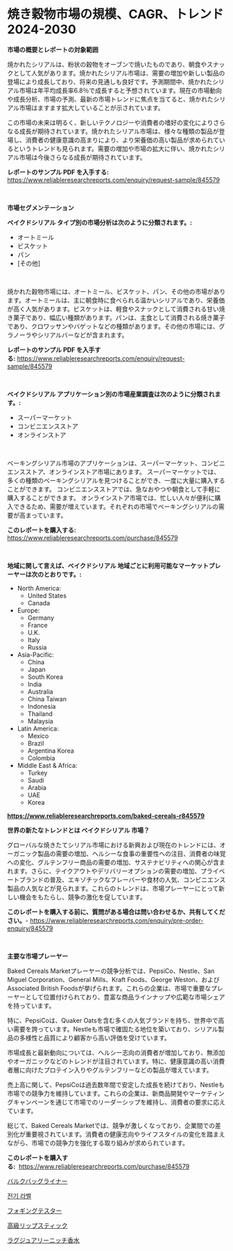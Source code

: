 <p><h1>焼き穀物市場の規模、CAGR、トレンド 2024-2030</h1></p><p><strong>市場の概要とレポートの対象範囲</strong></p>
<p><p>焼かれたシリアルは、粉状の穀物をオーブンで焼いたものであり、朝食やスナックとして人気があります。焼かれたシリアル市場は、需要の増加や新しい製品の登場により成長しており、将来の見通しも良好です。予測期間中、焼かれたシリアル市場は年平均成長率6.8％で成長すると予想されています。現在の市場動向や成長分析、市場の予測、最新の市場トレンドに焦点を当てると、焼かれたシリアル市場はますます拡大していることが示されています。</p><p>この市場の未来は明るく、新しいテクノロジーや消費者の嗜好の変化によりさらなる成長が期待されています。焼かれたシリアル市場は、様々な種類の製品が登場し、消費者の健康意識の高まりにより、より栄養価の高い製品が求められているというトレンドも見られます。需要の増加や市場の拡大に伴い、焼かれたシリアル市場は今後さらなる成長が期待されています。</p></p>
<p><strong>レポートのサンプル PDF を入手する:</strong> <a href="https://www.reliableresearchreports.com/enquiry/request-sample/845579">https://www.reliableresearchreports.com/enquiry/request-sample/845579</a></p>
<p>&nbsp;</p>
<p><strong>市場セグメンテーション</strong></p>
<p><strong>ベイクドシリアル タイプ別の市場分析は次のように分類されます。:</strong></p>
<p><ul><li>オートミール</li><li>ビスケット</li><li>パン</li><li>[その他]</li></ul></p>
<p>&nbsp;</p>
<p><p>焼かれた穀物市場には、オートミール、ビスケット、パン、その他の市場があります。オートミールは、主に朝食時に食べられる温かいシリアルであり、栄養価が高く人気があります。ビスケットは、軽食やスナックとして消費される甘い焼き菓子であり、幅広い種類があります。パンは、主食として消費される焼き菓子であり、クロワッサンやバゲットなどの種類があります。その他の市場には、グラノーラやシリアルバーなどが含まれます。</p></p>
<p><strong>レポートのサンプル PDF を入手する:</strong>&nbsp;<a href="https://www.reliableresearchreports.com/enquiry/request-sample/845579">https://www.reliableresearchreports.com/enquiry/request-sample/845579</a></p>
<p>&nbsp;</p>
<p><strong> ベイクドシリアル アプリケーション別の市場産業調査は次のように分類されます。:</strong></p>
<p><ul><li>スーパーマーケット</li><li>コンビニエンスストア</li><li>オンラインストア</li></ul></p>
<p>&nbsp;</p>
<p><p>ベーキングシリアル市場のアプリケーションは、スーパーマーケット、コンビニエンスストア、オンラインストア市場にあります。 スーパーマーケットでは、多くの種類のベーキングシリアルを見つけることができ、一度に大量に購入することができます。 コンビニエンスストアでは、急なおやつや朝食として手軽に購入することができます。 オンラインストア市場では、忙しい人々が便利に購入できるため、需要が増えています。それぞれの市場でベーキングシリアルの需要が高まっています。</p></p>
<p><strong>このレポートを購入する:</strong>&nbsp; <a href="https://www.reliableresearchreports.com/purchase/845579">https://www.reliableresearchreports.com/purchase/845579</a></p>
<p>&nbsp;</p>
<p><strong>地域に関して言えば、ベイクドシリアル 地域ごとに利用可能なマーケットプレーヤーは次のとおりです。:</strong></p>
<p><ul>
    <li>
        North America:
        <ul>
            <li>United States</li>
            <li>Canada</li>
        </ul>
    </li>
    <li>
        Europe:
        <ul>
            <li>Germany</li>
            <li>France</li>
            <li>U.K.</li>
            <li>Italy</li>
            <li>Russia</li>
        </ul>
    </li>
    <li>
        Asia-Pacific:
        <ul>
            <li>China</li>
            <li>Japan</li>
            <li>South Korea</li>
            <li>India</li>
            <li>Australia</li>
            <li>China Taiwan</li>
            <li>Indonesia</li>
            <li>Thailand</li>
            <li>Malaysia</li>
        </ul>
    </li>
    <li>
        Latin America:
        <ul>
            <li>Mexico</li>
            <li>Brazil</li>
            <li>Argentina Korea</li>
            <li>Colombia</li>
        </ul>
    </li>
    <li>
        Middle East & Africa:
        <ul>
            <li>Turkey</li>
            <li>Saudi</li>
            <li>Arabia</li>
            <li>UAE</li>
            <li>Korea</li>
        </ul>
    </li>
    </ul></p>
<p><strong><a href="https://www.reliableresearchreports.com/baked-cereals-r845579">https://www.reliableresearchreports.com/baked-cereals-r845579</a></strong>&nbsp;</p>
<p><strong>世界の新たなトレンドとは ベイクドシリアル 市場？</strong></p>
<p><p>グローバルな焼きたてシリアル市場における新興および現在のトレンドには、オーガニック製品の需要の増加、ヘルシーな食事の重要性への注目、消費者の味覚への変化、グルテンフリー商品の需要の増加、サステナビリティへの関心が含まれます。さらに、テイクアウトやデリバリーオプションの需要の増加、プライベートブランドの普及、エキゾチックなフレーバーや食材の人気、コンビニエンス製品の人気などが見られます。これらのトレンドは、市場プレーヤーにとって新しい機会をもたらし、競争の激化を促しています。</p></p>
<p><strong>このレポートを購入する前に、質問がある場合は問い合わせるか、共有してください。</strong>- <a href="https://www.reliableresearchreports.com/enquiry/pre-order-enquiry/845579">https://www.reliableresearchreports.com/enquiry/pre-order-enquiry/845579</a></p>
<p>&nbsp;</p>
<p><strong>主要な市場プレーヤー</strong></p>
<p><p>Baked Cereals Marketプレーヤーの競争分析では、PepsiCo、Nestle、San Miguel Corporation、General Mills、Kraft Foods、George Weston、およびAssociated British Foodsが挙げられます。これらの企業は、市場で重要なプレーヤーとして位置付けられており、豊富な商品ラインナップや広範な市場シェアを持っています。</p><p>特に、PepsiCoは、Quaker Oatsを含む多くの人気ブランドを持ち、世界中で高い需要を誇っています。Nestleも市場で確固たる地位を築いており、シリアル製品の多様性と品質により顧客から高い評価を受けています。</p><p>市場成長と最新動向については、ヘルシー志向の消費者が増加しており、無添加やオーガニックなどのトレンドが注目されています。特に、健康意識の高い消費者層に向けたプロテイン入りやグルテンフリーなどの製品が増えています。</p><p>売上高に関して、PepsiCoは過去数年間で安定した成長を続けており、Nestleも市場での競争力を維持しています。これらの企業は、新商品開発やマーケティングキャンペーンを通じて市場でのリーダーシップを維持し、消費者の要求に応えています。</p><p>総じて、Baked Cereals Marketでは、競争が激しくなっており、企業間での差別化が重要視されています。消費者の健康志向やライフスタイルの変化を踏まえながら、市場での競争力を強化する取り組みが求められています。</p></p>
<p><strong>このレポートを購入する:</strong>&nbsp;&nbsp;<a href="https://www.reliableresearchreports.com/purchase/845579">https://www.reliableresearchreports.com/purchase/845579</a></p>
<p><p><a href="https://medium.com/@jack3lambert/%E3%83%90%E3%83%AB%E3%82%AF%E3%83%90%E3%83%83%E3%82%B0%E3%83%A9%E3%82%A4%E3%83%8A%E3%83%BC%E5%B8%82%E5%A0%B4%E3%81%AF-%E5%B8%82%E5%A0%B4%E3%82%B7%E3%82%A7%E3%82%A2-%E5%B8%82%E5%A0%B4%E3%83%88%E3%83%AC%E3%83%B3%E3%83%89-%E5%B8%82%E5%A0%B4%E6%88%90%E9%95%B7%E3%81%AB%E9%96%A2%E3%81%99%E3%82%8B%E6%83%85%E5%A0%B1%E3%82%92%E6%8F%90%E4%BE%9B%E3%81%97%E3%81%BE%E3%81%99-cd5918a246a4">バルクバッグライナー</a></p><p><a href="https://medium.com/@karenburke2009/%EC%A0%84%EA%B8%B0-%EB%9D%BC%EB%B2%A8-%EC%8B%9C%EC%9E%A5-2031%EB%85%84%EA%B9%8C%EC%A7%80%EC%9D%98-%ED%8A%B8%EB%A0%8C%EB%93%9C-%EC%98%88%EC%B8%A1-%EB%B0%8F-%EA%B2%BD%EC%9F%81-%EB%B6%84%EC%84%9D-5071e65b538c">전기 라벨</a></p><p><a href="https://medium.com/@kimalker_178/%E9%9C%A7%E9%99%A4%E5%8E%BB%E8%A9%A6%E9%A8%93%E6%A9%9F%E5%B8%82%E5%A0%B4-%E5%B8%82%E5%A0%B4%E3%82%B7%E3%82%A7%E3%82%A2-%E5%B8%82%E5%A0%B4%E3%83%88%E3%83%AC%E3%83%B3%E3%83%89-%E5%B0%86%E6%9D%A5%E3%81%AE%E6%88%90%E9%95%B7%E3%82%92%E6%8E%A2%E3%82%8B-9ecf0baad0b8">フォギングテスター</a></p><p><a href="https://github.com/marbadji/Market-Research-Report-List-1/blob/main/442970519280.md">高級リップスティック</a></p><p><a href="https://github.com/KaydenJohns1964/Market-Research-Report-List-1/blob/main/879870819281.md">ラグジュアリーニッチ香水</a></p></p>